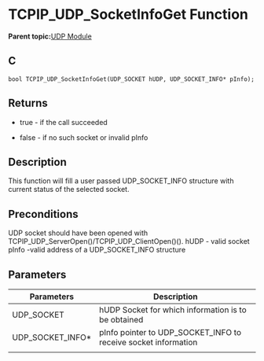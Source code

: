 # TCPIP\_UDP\_SocketInfoGet Function

**Parent topic:**[UDP Module](GUID-D2D8E9C8-0778-41E2-8F0B-194954B92250.md)

## C

```
bool TCPIP_UDP_SocketInfoGet(UDP_SOCKET hUDP, UDP_SOCKET_INFO* pInfo); 
```

## Returns

-   true - if the call succeeded

-   false - if no such socket or invalid pInfo


## Description

This function will fill a user passed UDP\_SOCKET\_INFO structure with current status of the selected socket.

## Preconditions

UDP socket should have been opened with TCPIP\_UDP\_ServerOpen\(\)/TCPIP\_UDP\_ClientOpen\(\)\(\). hUDP - valid socket pInfo -valid address of a UDP\_SOCKET\_INFO structure

## Parameters

|Parameters|Description|
|----------|-----------|
|UDP\_SOCKET|hUDP Socket for which information is to be obtained|
|UDP\_SOCKET\_INFO\*|pInfo pointer to UDP\_SOCKET\_INFO to receive socket information|
|||

